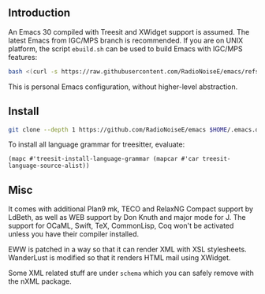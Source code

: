 ## Introduction

An Emacs 30 compiled with Treesit and XWidget support is assumed. The latest Emacs from IGC/MPS branch is recommended.
If you are on UNIX platform, the script `ebuild.sh` can be used to build Emacs with IGC/MPS features:

```sh
bash <(curl -s https://raw.githubusercontent.com/RadioNoiseE/emacs/refs/heads/main/ebuild.sh)
```

This is personal Emacs configuration, without higher-level abstraction.

## Install

```sh
git clone --depth 1 https://github.com/RadioNoiseE/emacs $HOME/.emacs.d
```

To install all language grammar for treesitter, evaluate:

```elisp
(mapc #'treesit-install-language-grammar (mapcar #'car treesit-language-source-alist))
```

## Misc

It comes with additional Plan9 mk, TECO and RelaxNG Compact support by LdBeth, as well as WEB support by Don Knuth and major mode for J.
The support for OCaML, Swift, TeX, CommonLisp, Coq won't be activated unless you have their compiler installed.

EWW is patched in a way so that it can render XML with XSL stylesheets. WanderLust is modified so that it renders HTML mail using XWidget.

Some XML related stuff are under `schema` which you can safely remove with the nXML package.

